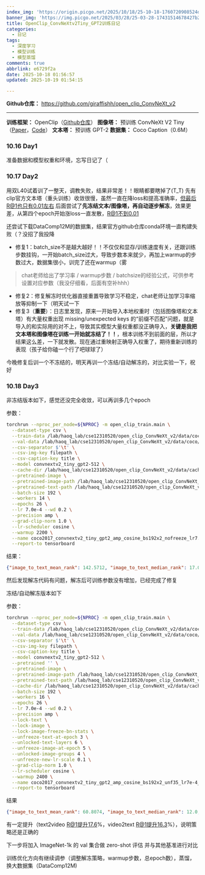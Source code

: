 ```yaml
---
index_img: 'https://origin.picgo.net/2025/10/18/25-10-18-1760720908524d55fa73ad1d982f7.png'
banner_img: 'https://img.picgo.net/2025/03/28/25-03-28-17431514678427b2138c37794ab42.webp'
title: OpenClip_ConvNeXtv2Tiny_GPT2训练日记
categories:
  - 日记
tags:
  - 深度学习
  - 模型训练
  - 模型蒸馏
comments: true
abbrlink: e6729f2a
date: 2025-10-18 01:56:57
updated: 2025-10-19 01:54:15

---
```


**Github仓库：** https://github.com/giraffishh/open_clip_ConvNeXt_v2

***

**训练框架：** OpenClip（[Github仓库](https://github.com/mlfoundations/open_clip)）
**图像塔：** 预训练 ConvNeXt V2 Tiny（[Paper](https://arxiv.org/pdf/2301.00808)，[Code](https://github.com/facebookresearch/ConvNeXt-V2)）
**文本塔：** 预训练 GPT-2
**数据集：** Coco Caption（0.6M）

### 10.16 Day1

准备数据和模型权重和环境，忘写日记了（

### 10.17 Day2

用双L40试着训了一整天，调教失败，结果非常差！！眼睛都要瞎掉了(T_T)
先有clip官方文本塔（重头训练）收敛很慢，虽然一直在降loss和提高准确率，但最后R@1也只有0.01左右
后面尝试了**先冻结文本/图像塔，再自动逐步解冻**，效果更差，从第四个epoch开始涨loss一直发散，R@1不到0.01

还尝试下载DataComp12M的数据集，结果官方github仓库conda环境一直构建失败（？没招了我投降

* 修复1：batch_size不是越大越好！！不仅仅和显存/训练速度有关，还跟训练步数挂钩，一开始batch_size过大，导致步数本来就少，再加上warmup的步数过大，数据集很小，训完了还在warmup（雾
> chat老师给出了学习率 / warmup步数 / batchsize的经验公式，可供参考设置对应参数（我没仔细看，后面有空补hhh）

* 修复2：修复解冻时优化器直接重置导致学习不稳定，chat老师让加学习率缩放等抑制一下（明天试一下
* 修复3（**重要**）：日志里发现，原来一开始导入本地权重时（包括图像塔和文本塔）有大量权重出现 missing/unexpected keys 的“前缀不匹配”问题，就是导入的和实际用的对不上，导致其实模型大量权重都没正确导入，**关键是我把文本塔和图像塔在训练一开始就冻结了！！**，根本训练不到前面的层，所以才结果这么差，一下就发散。现在通过重映射正确导入权重了，期待重新训练的表现（孩子给你磕一个行了吧球球了）

今晚修复后训一个不冻结的，明天再训一个冻结/自动解冻的，对比实验一下，祝好

### 10.18 Day3

非冻结版本如下，感觉还没完全收敛，可以再训多几个epoch

参数：

```sh
torchrun --nproc_per_node=${NPROC} -m open_clip_train.main \
  --dataset-type csv \
  --train-data /lab/haoq_lab/cse12310520/open_clip_ConvNeXt_v2/data/coco/tsv/train2017.tsv \
  --val-data /lab/haoq_lab/cse12310520/open_clip_ConvNeXt_v2/data/coco/tsv/val2017.tsv \
  --csv-separator $'\t' \
  --csv-img-key filepath \
  --csv-caption-key title \
  --model convnextv2_tiny_gpt2-512 \
  --cache-dir /lab/haoq_lab/cse12310520/open_clip_ConvNeXt_v2/data/cache \
  --pretrained-image \
  --pretrained-image-path /lab/haoq_lab/cse12310520/open_clip_ConvNeXt_v2/data/weights/convnextv2_tiny/model.safetensors \
  --pretrained-text-path /lab/haoq_lab/cse12310520/open_clip_ConvNeXt_v2/data/weights/gpt2/model.safetensors \
  --batch-size 192 \
  --workers 14 \
  --epochs 26 \
  --lr 7.0e-4 --wd 0.2 \
  --precision amp \
  --grad-clip-norm 1.0 \
  --lr-scheduler cosine \
  --warmup 2200 \
  --name coco2017_convnextv2_tiny_gpt2_amp_cosine_bs192x2_nofreeze_lr7.0e-4_wu2.2k \
  --report-to tensorboard
```

结果：

```json
{"image_to_text_mean_rank": 142.5712, "image_to_text_median_rank": 17.0, "image_to_text_R@1": 0.08124, "image_to_text_R@5": 0.28268, "image_to_text_R@10": 0.405, "text_to_image_mean_rank": 149.28516, "text_to_image_median_rank": 17.0, "text_to_image_R@1": 0.05928, "text_to_image_R@5": 0.29392, "text_to_image_R@10": 0.41568, "clip_val_loss": 3.66436767578125, "epoch": 26, "num_samples": 25000}
```

然后发现解冻代码有问题，解冻后可训练参数没有增加，已经完成了修复

冻结/自动解冻版本如下

参数：

```sh
torchrun --nproc_per_node=${NPROC} -m open_clip_train.main \
  --dataset-type csv \
  --train-data /lab/haoq_lab/cse12310520/open_clip_ConvNeXt_v2/data/coco/tsv/train2017.tsv \
  --val-data /lab/haoq_lab/cse12310520/open_clip_ConvNeXt_v2/data/coco/tsv/val2017.tsv \
  --csv-separator $'\t' \
  --csv-img-key filepath \
  --csv-caption-key title \
  --model convnextv2_tiny_gpt2-512 \
  --pretrained '' \
  --pretrained-image \
  --pretrained-image-path /lab/haoq_lab/cse12310520/open_clip_ConvNeXt_v2/data/weights/convnextv2_tiny/model.safetensors \
  --pretrained-text-path /lab/haoq_lab/cse12310520/open_clip_ConvNeXt_v2/data/weights/gpt2/model.safetensors \
  --cache-dir /lab/haoq_lab/cse12310520/open_clip_ConvNeXt_v2/data/cache \
  --batch-size 192 \
  --workers 16 \
  --epochs 26 \
  --lr 7.0e-4 --wd 0.2 \
  --precision amp \
  --lock-text \
  --lock-image \
  --lock-image-freeze-bn-stats \
  --unfreeze-text-at-epoch 3 \
  --unlocked-text-layers 6 \
  --unfreeze-image-at-epoch 5 \
  --unlocked-image-groups 4 \
  --unfreeze-new-lr-scale 0.1 \
  --grad-clip-norm 1.0 \
  --lr-scheduler cosine \
  --warmup 2400 \
  --name coco2017_convnextv2_tiny_gpt2_amp_cosine_bs192x2_unf35_lr7e-4_wu2.4k \
  --report-to tensorboard
```

结果

```json
{"image_to_text_mean_rank": 60.8074, "image_to_text_median_rank": 12.0, "image_to_text_R@1": 0.09552, "image_to_text_R@5": 0.3426, "image_to_text_R@10": 0.47524, "text_to_image_mean_rank": 80.3688, "text_to_image_median_rank": 12.0, "text_to_image_R@1": 0.06896, "text_to_image_R@5": 0.34524, "text_to_image_R@10": 0.4762, "clip_val_loss": 2.912994623184204, "epoch": 26, "num_samples": 25000}
```

有一定提升（text2video R@1提升17.6%，video2text R@1提升16.3%），说明策略还是正确的

下一步将加入 ImageNet-1k 的 val 集合做 zero-shot 评估 并与其他基准进行对比

训练优化方向有继续调参（调整解冻策略，warmup步数，总epoch数），蒸馏，换大数据集（DataComp12M)